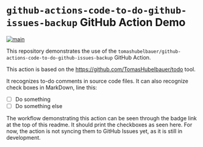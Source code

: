 # `github-actions-code-to-do-github-issues-backup` GitHub Action Demo

[svg]: https://github.com/TomasHubelbauer/github-actions-code-to-do-github-issues-backup-demo/actions/workflows/main.yml/badge.svg
[yml]: https://github.com/TomasHubelbauer/github-actions-code-to-do-github-issues-backup-demo/actions/workflows/main.yml
[![main][svg]][yml]

This repository demonstrates the use of the
`tomashubelbauer/github-actions-code-to-do-github-issues-backup` GitHub Action.

This action is based on the https://github.com/TomasHubelbauer/todo tool.

It recognizes to-do comments in source code files. It can also recognize check
boxes in MarkDown, line this:

- [ ] Do something
- [ ] Do something else

The workflow demonstrating this action can be seen through the badge link at the
top of this readme. It should print the checkboxes as seen here. For now, the
action is not syncing them to GitHub Issues yet, as it is still in development.
